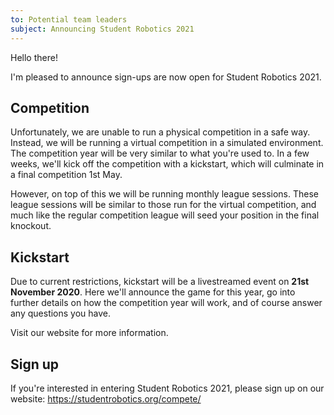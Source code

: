 ```yaml
---
to: Potential team leaders
subject: Announcing Student Robotics 2021
---
```


Hello there!

I'm pleased to announce sign-ups are now open for Student Robotics 2021.

## Competition

Unfortunately, we are unable to run a physical competition in a safe way. Instead, we will be running a virtual competition in a simulated environment. The competition year will be very similar to what you're used to. In a few weeks, we'll kick off the competition with a kickstart, which will culminate in a final competition 1st May.

However, on top of this we will be running monthly league sessions. These league sessions will be similar to those run for the virtual competition, and much like the regular competition league will seed your position in the final knockout.

## Kickstart

Due to current restrictions, kickstart will be a livestreamed event on **21st November 2020**. Here we'll announce the game for this year, go into further details on how the competition year will work, and of course answer any questions you have.

Visit our website for more information.

## Sign up

If you're interested in entering Student Robotics 2021, please sign up on our website: https://studentrobotics.org/compete/
